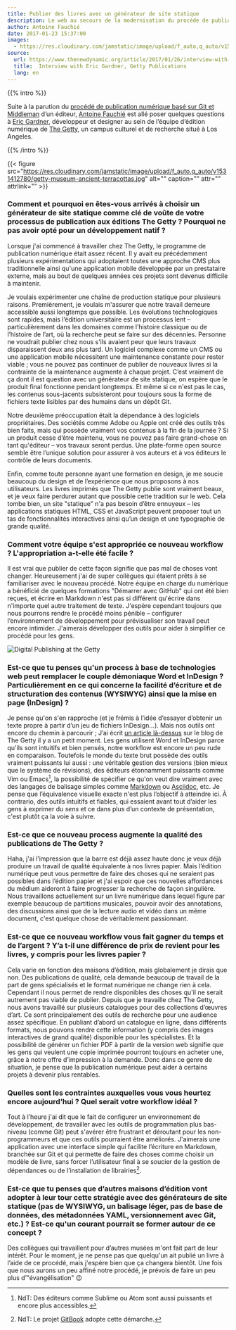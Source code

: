 ```yaml
---
title: Publier des livres avec un générateur de site statique
description: Le web au secours de la modernisation du procéde de publication de livres numériques et papier.
author: Antoine Fauchié
date: 2017-01-23 15:37:00
images:
  - https://res.cloudinary.com/jamstatic/image/upload/f_auto,q_auto/v1523364540/eric_ruth_greg_1009_1200.jpg
source:
  url: https://www.thenewdynamic.org/article/2017/01/26/interview-with-eric-gardner-getty/
  title:  Interview with Eric Gardner, Getty Publications
  lang: en
---
```


{{% intro %}}

Suite à la parution du [procédé de publication numérique basé sur Git et Middleman](http://blogs.getty.edu/iris/an-editors-view-of-digital-publishing/)
d’un éditeur, [Antoine Fauchié](https://www.quaternum.net/) est allé poser
quelques questions à [Eric Gardner](https://egardner.github.io/), développeur et
designer au sein de l’équipe d’édition numérique de [The Getty](https://getty.edu/),
un campus culturel et de recherche situé à Los Angeles.

{{% /intro %}}

{{< figure
src="https://res.cloudinary.com/jamstatic/image/upload/f_auto,q_auto/v1531412780/getty-museum-ancient-terracottas.jpg"
alt="" caption="" attr="" attrlink="" >}}

### Comment et pourquoi en êtes-vous arrivés à choisir un générateur de site statique comme clé de voûte de votre processus de publication aux éditions The Getty ? Pourquoi ne pas avoir opté pour un développement natif ?

Lorsque j'ai commencé à travailler chez The Getty, le programme de publication
numérique était assez récent. Il y avait eu précédemment plusieurs
expérimentations qui adoptaient toutes une approche CMS plus traditionnelle
ainsi qu'une application mobile développée par un prestataire externe, mais au
bout de quelques années ces projets sont devenus difficile à maintenir.

Je voulais expérimenter une chaîne de production statique pour plusieurs
raisons. Premièrement, je voulais m'assurer que notre travail demeure accessible
aussi longtemps que possible. Les évolutions technologiques sont rapides, mais
l’édition universitaire est un processus lent – particulièrement dans les
domaines comme l’histoire classique ou de l’histoire de l’art, où la recherche
peut se faire sur des décennies. Personne ne voudrait publier chez nous s'ils
avaient peur que leurs travaux disparaissent deux ans plus tard. Un logiciel
complexe comme un CMS ou une application mobile nécessitent une maintenance
constante pour rester viable ; vous ne pouvez pas continuer de publier de
nouveaux livres si la contrainte de la maintenance augmente à chaque projet.
C’est vraiment de ça dont il est question avec un générateur de site statique,
on espère que le produit final fonctionne pendant longtemps. Et même si ce n'est
pas le cas, les contenus sous-jacents subsisteront pour toujours sous la forme
de fichiers texte lisibles par des humains dans un dépôt Git.

Notre deuxième préoccupation était la dépendance à des logiciels propriétaires.
Des sociétés comme Adobe ou Apple ont créé des outils très bien faits, mais qui
possède vraiment vos contenus à la fin de la journée ? Si un produit cesse
d’être maintenu, vous ne pouvez pas faire grand-chose en tant qu'éditeur – vos
travaux seront perdus. Une plate-forme open source semble être l’unique solution
pour assurer à vos auteurs et à vos éditeurs le contrôle de leurs documents.

Enfin, comme toute personne ayant une formation en design, je me soucie beaucoup
du design et de l’expérience que nous proposons à nos utilisateurs. Les livres
imprimés que The Getty publie sont vraiment beaux, et je veux faire perdurer
autant que possible cette tradition sur le web. Cela tombe bien, un site
"statique" n'a pas besoin d’être ennuyeux – les applications statiques HTML, CSS
et JavaScript peuvent proposer tout un tas de fonctionnalités interactives ainsi
qu’un design et une typographie de grande qualité.

### Comment votre équipe s'est appropriée ce nouveau workflow ? L'appropriation a-t-elle été facile ?

Il est vrai que publier de cette façon signifie que pas mal de choses vont
changer. Heureusement j'ai de super collègues qui étaient prêts à se
familiariser avec le nouveau procédé. Notre équipe en charge du numérique a
bénéficié de quelques formations "Démarrer avec GitHub" qui ont été bien reçues,
et écrire en Markdown n'est pas si différent qu'écrire dans n'importe quel autre
traitement de texte. J'espère cependant toujours que nous pourrons rendre le
procédé moins pénible – configurer l’environnement de développement pour
prévisualiser son travail peut encore intimider. J'aimerais développer des
outils pour aider à simplifier ce procédé pour les gens.

![Digital Publishing at the Getty](https://res.cloudinary.com/jamstatic/image/upload/f_auto,q_auto/v1523364540/eric_ruth_greg_1009_1200.jpg)

### Est-ce que tu penses qu'un process à base de technologies web peut remplacer le couple démoniaque Word et InDesign ? Particulièrement en ce qui concerne la facilité d’écriture et de structuration des contenus (WYSIWYG) ainsi que la mise en page (InDesign) ?

Je pense qu'on s'en rapproche (et je frémis à l’idée d’essayer d’obtenir un
texte propre à partir d’un jeu de fichiers InDesign…). Mais nos outils ont
encore du chemin à parcourir ; J’ai écrit
[un article là-dessus](http://blogs.getty.edu/iris/digital-publishing-needs-new-tools/)
sur le blog de The Getty il y a un petit moment. Les gens utilisent Word et
InDesign parce qu'ils sont intuitifs et bien pensés, notre workflow est encore
un peu rude en comparaison. Toutefois le monde du texte brut possède des outils
vraiment puissants lui aussi : une véritable gestion des versions (bien mieux
que le système de révisions), des éditeurs étonnamment puissants comme Vim ou
Emacs[^1], la possibilité de spécifier ce qu'on veut dire vraiment avec des
langages de balisage simples comme
[Markdown](https://learnxinyminutes.com/docs/fr-fr/markdown/) ou
[Asciidoc](https://learnxinyminutes.com/docs/asciidoc/), etc. Je pense que
l’équivalence visuelle exacte n'est plus l’objectif à atteindre ici. À
contrario, des outils intuitifs et fiables, qui essaient avant tout d’aider les
gens à exprimer du _sens_ et ce dans plus d’un contexte de présentation, c'est
plutôt ça la voie à suivre.

### Est-ce que ce nouveau process augmente la qualité des publications de The Getty ?

Haha, j'ai l’impression que la barre est déjà assez haute donc je veux déjà
produire un travail de qualité équivalente à nos livres papier. Mais l’édition
numérique peut vous permettre de faire des choses qui ne seraient pas possibles
dans l’édition papier et j'ai espoir que ces nouvelles affordances du médium
aideront à faire progresser la recherche de façon singulière. Nous travaillons
actuellement sur un livre numérique dans lequel figure par exemple beaucoup de
partitions musicales, pouvoir avoir des annotations, des discussions ainsi que
de la lecture audio et vidéo dans un même document, c'est quelque chose de
véritablement passionnant.

### Est-ce que ce nouveau workflow vous fait gagner du temps et de l’argent ? Y’a t-il une différence de prix de revient pour les livres, y compris pour les livres papier ?

Cela varie en fonction des maisons d’édition, mais globalement je dirais que
non. Des publications de qualité, cela demande beaucoup de travail de la part de
gens spécialisés et le format numérique ne change rien à cela. Cependant il nous
permet de rendre disponibles des choses qu'il ne serait autrement pas viable de
publier. Depuis que je travaille chez The Getty, nous avons travaillé sur
plusieurs catalogues pour des collections d’œuvres d’art. Ce sont principalement
des outils de recherche pour une audience assez spécifique. En publiant d’abord
un catalogue en ligne, dans différents formats, nous pouvons rendre cette
information (y compris des images interactives de grand qualité) disponible pour
les spécialistes. Et la possibilité de générer un fichier PDF à partir de la
version web signifie que les gens qui veulent une copie imprimée pourront
toujours en acheter une, grâce à notre offre d’impression à la demande. Donc
dans ce genre de situation, je pense que la publication numérique peut aider à
certains projets à devenir plus rentables.

### Quelles sont les contraintes auxquelles vous vous heurtez encore aujourd’hui ? Quel serait votre workflow idéal ?

Tout à l’heure j'ai dit que le fait de configurer un environnement de
développement, de travailler avec les outils de programmation plus bas-niveau
(comme Git) peut s'avérer être frustrant et déroutant pour les non-programmeurs
et que ces outils pourraient être améliorés. J'aimerais une application avec une
interface simple qui facilite l’écriture en Markdown, branchée sur Git et qui
permette de faire des choses comme choisir un modèle de livre, sans forcer
l’utilisateur final à se soucier de la gestion de dépendances ou de
l’installation de librairies[^2].

### Est-ce que tu penses que d’autres maisons d’édition vont adopter à leur tour cette stratégie avec des générateurs de site statique (pas de WYSIWYG, un balisage léger, pas de base de données, des métadonnées YAML, versionnement avec Git, etc.) ? Est-ce qu'un courant pourrait se former autour de ce concept ?

Des collègues qui travaillent pour d’autres musées m'ont fait part de leur
intérêt. Pour le moment, je ne pense pas que quelqu'un ait publié un livre à
l’aide de ce procédé, mais j'espère bien que ça changera bientôt. Une fois que
nous aurons un peu affiné notre procédé, je prévois de faire un peu plus
d’"évangélisation" 😉

[^1]: NdT: Des éditeurs comme Sublime ou Atom sont aussi puissants et encore plus accessibles.

[^2]: NdT: Le projet [GitBook](https://www.gitbook.com) adopte cette démarche.

